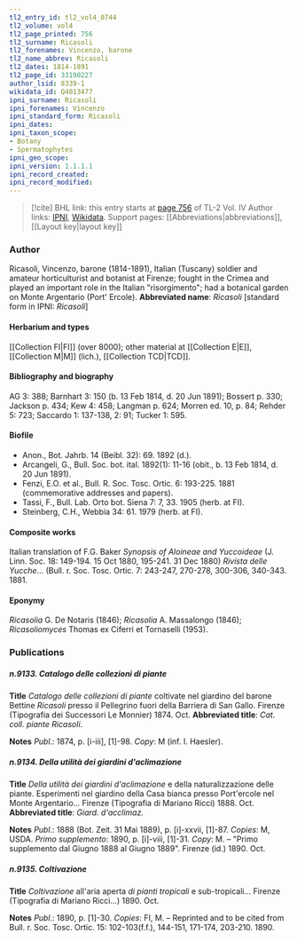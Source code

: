 ```yaml
---
tl2_entry_id: tl2_vol4_0744
tl2_volume: vol4
tl2_page_printed: 756
tl2_surname: Ricasoli
tl2_forenames: Vincenzo, barone
tl2_name_abbrev: Ricasoli
tl2_dates: 1814-1891
tl2_page_id: 33190227
author_lsid: 8339-1
wikidata_id: Q4013477
ipni_surname: Ricasoli
ipni_forenames: Vincenzo
ipni_standard_form: Ricasoli
ipni_dates: 
ipni_taxon_scope: 
- Botany
- Spermatophytes
ipni_geo_scope: 
ipni_version: 1.1.1.1
ipni_record_created: 
ipni_record_modified:
---
```


> [!cite] BHL link: this entry starts at [page 756](https://www.biodiversitylibrary.org/page/33190227) of TL-2 Vol. IV
> Author links: [IPNI](https://www.ipni.org/a/8339-1), [Wikidata](https://www.wikidata.org/wiki/Q4013477). Support pages: [[Abbreviations|abbreviations]], [[Layout key|layout key]]

### Author

Ricasoli, Vincenzo, barone (1814-1891), Italian (Tuscany) soldier and amateur horticulturist and botanist at Firenze; fought in the Crimea and played an important role in the Italian "risorgimento"; had a botanical garden on Monte Argentario (Port' Ercole). 
**Abbreviated name**: *Ricasoli* \[standard form in IPNI: *Ricasoli*\]

#### Herbarium and types

[[Collection FI|FI]] (over 8000); other material at [[Collection E|E]], [[Collection M|M]] (lich.), [[Collection TCD|TCD]].

#### Bibliography and biography

AG 3: 388; Barnhart 3: 150 (b. 13 Feb 1814, d. 20 Jun 1891); Bossert p. 330; Jackson p. 434; Kew 4: 458; Langman p. 624; Morren ed. 10, p. 84; Rehder 5: 723; Saccardo 1: 137-138, 2: 91; Tucker 1: 595.

#### Biofile

- Anon., Bot. Jahrb. 14 (Beibl. 32): 69. 1892 (d.).
- Arcangeli, G., Bull. Soc. bot. ital. 1892(1): 11-16 (obit., b. 13 Feb 1814, d. 20 Jun 1891).
- Fenzi, E.O. et al., Bull. R. Soc. Tosc. Ortic. 6: 193-225. 1881 (commemorative addresses and papers).
- Tassi, F., Bull. Lab. Orto bot. Siena 7: 7, 33. 1905 (herb. at FI).
- Steinberg, C.H., Webbia 34: 61. 1979 (herb. at FI).

#### Composite works

Italian translation of F.G. Baker *Synopsis of Aloineae and Yuccoideae* (J. Linn. Soc. 18: 149-194. 15 Oct 1880, 195-241. 31 Dec 1880) *Rivista delle Yucche*... (Bull.
r. Soc. Tosc. Ortic. 7: 243-247, 270-278, 300-306, 340-343. 1881.

#### Eponymy

*Ricasolia* G. De Notaris (1846); *Ricasolia* A. Massalongo (1846); *Ricasoliomyces* Thomas ex Ciferri et Tornaselli (1953).

### Publications

##### n.9133. Catalogo delle collezioni di piante

**Title**
*Catalogo delle collezioni di piante* coltivate nel giardino del barone Bettine *Ricasoli* presso il Pellegrino fuori della Barriera di San Gallo. Firenze (Tipografia dei Successori Le Monnier) 1874. Oct.
**Abbreviated title**: *Cat. coll. piante Ricasoli*.

**Notes**
*Publ*.: 1874, p. \[i-iii\], \[1\]-98. *Copy*: M (inf. I. Haesler).

##### n.9134. Della utilità dei giardini d'aclimazione

**Title**
*Della utilità dei giardini d'aclimazione* e della naturalizzazione delle piante. Esperimenti nel giardino della Casa bianca presso Port'ercole nel Monte Argentario... Firenze (Tipografia di Mariano Ricci) 1888. Oct.
**Abbreviated title**: *Giard. d'acclimaz.*

**Notes**
*Publ*.: 1888 (Bot. Zeit. 31 Mai 1889), p. \[i\]-xxvii, \[1\]-87. *Copies*: M, USDA.
*Primo supplemento*: 1890, p. \[i\]-viii, \[1\]-31. *Copy*: M. – "Primo supplemento dal Giugno 1888 al Giugno 1889". Firenze (id.) 1890. Oct.

##### n.9135. Coltivazione

**Title**
*Coltivazione* all'aria aperta *di pianti tropicali* e sub-tropicali... Firenze (Tipografia di Mariano Ricci...) 1890. Oct.

**Notes**
*Publ*.: 1890, p. \[1\]-30. *Copies*: FI, M. – Reprinted and to be cited from Bull. r. Soc. Tosc. Ortic. 15: 102-103(f.f.), 144-151, 171-174, 203-210. 1890.

